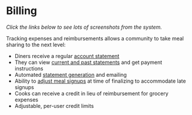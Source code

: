 # Billing

_Click the links below to see lots of screenshots from the system._

Tracking expenses and reimbursements allows a community to take meal sharing to the next level:

* Diners receive a regular [account statement](assets/screenshots/statement.png)
* They can view [current and past statements](assets/screenshots/accounts.png) and get payment instructions
* Automated [statement generation](assets/screenshots/accounts-index.png) and emailing
* Ability to [adjust meal signups](assets/screenshots/finalize-meal.png) at time of finalizing to accommodate late signups
* Cooks can receive a credit in lieu of reimbursement for grocery expenses
* Adjustable, per-user credit limits
